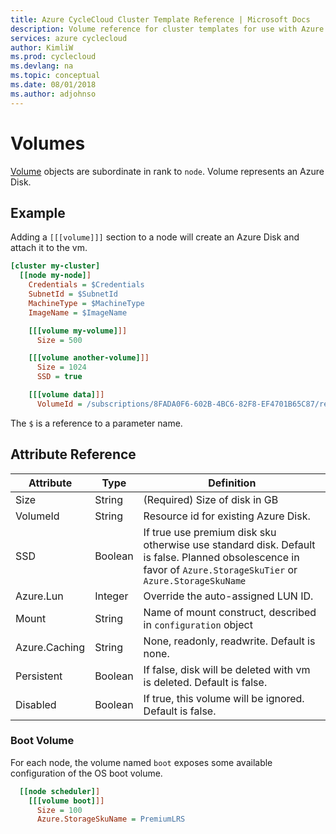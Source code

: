 ```yaml
---
title: Azure CycleCloud Cluster Template Reference | Microsoft Docs
description: Volume reference for cluster templates for use with Azure CycleCloud
services: azure cyclecloud
author: KimliW
ms.prod: cyclecloud
ms.devlang: na
ms.topic: conceptual
ms.date: 08/01/2018
ms.author: adjohnso
---
```


# Volumes

[Volume](~/storage-mount-volumes.md) objects are subordinate in rank to `node`. Volume represents an Azure Disk.

## Example

Adding a `[[[volume]]]` section to a node will create an Azure Disk and attach it to the vm.

``` ini
[cluster my-cluster]
  [[node my-node]]
    Credentials = $Credentials
    SubnetId = $SubnetId
    MachineType = $MachineType
    ImageName = $ImageName

    [[[volume my-volume]]]
      Size = 500

    [[[volume another-volume]]]
      Size = 1024
      SSD = true

    [[[volume data]]]
      VolumeId = /subscriptions/8FADA0F6-602B-4BC6-82F8-EF4701B65C87/resourceGroups/my-rg/providers/Microsoft.Compute/disks/datadisk
```

The `$` is a reference to a parameter name.

## Attribute Reference

Attribute | Type | Definition
------ | ----- | ----------
Size | String | (Required) Size of disk in GB
VolumeId | String | Resource id for existing Azure Disk.
SSD | Boolean | If true use premium disk sku otherwise use standard disk. Default is false.  Planned obsolescence in favor of `Azure.StorageSkuTier` or `Azure.StorageSkuName`
Azure.Lun | Integer | Override the auto-assigned LUN ID.
Mount | String | Name of mount construct, described in `configuration` object
Azure.Caching | String | None, readonly, readwrite. Default is none.
Persistent | Boolean | If false, disk will be deleted with vm is deleted. Default is false.
Disabled | Boolean | If true, this volume will be ignored. Default is false.

### Boot Volume

For each node, the volume named `boot` exposes some available configuration
of the OS boot volume.

``` ini
  [[node scheduler]]
    [[[volume boot]]]
      Size = 100
      Azure.StorageSkuName = PremiumLRS
```
